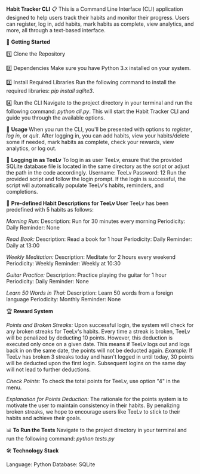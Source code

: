 **Habit Tracker CLI** 📋
   This is a Command Line Interface (CLI) application designed to help users track their habits and monitor their progress. Users can register, log in, add habits, mark habits as complete, view analytics, and more, all through a text-based interface.

🚀 **Getting Started**

   1️⃣ Clone the Repository
   
   2️⃣ Dependencies
   Make sure you have Python 3.x installed on your system.
   
   3️⃣ Install Required Libraries
   Run the following command to install the required libraries: *pip install sqlite3*.
   
   4️⃣ Run the CLI
   Navigate to the project directory in your terminal and run the following command: *python cli.py*.
   This will start the Habit Tracker CLI and guide you through the available options.

📘 **Usage**
   When you run the CLI, you'll be presented with options to *register*, *log in*, or *quit*.
   After logging in, you can add habits, view your habits/delete some if needed, mark habits as complete, check your rewards, view analytics, or log out.

🔑 **Logging in as TeeLv**
   To log in as user TeeLv, ensure that the provided SQLite database file is located in the same directory as the script or adjust the path in the code accordingly.
   Username: TeeLv
   Password: 12
   Run the provided script and follow the login prompt. If the login is successful, the script will automatically populate TeeLv's habits, reminders, and completions.

📜 **Pre-defined Habit Descriptions for TeeLv User**
   TeeLv has been predefined with 5 habits as follows:

   *Morning Run:*
   Description: Run for 30 minutes every morning
   Periodicity: Daily
   Reminder: None
   
   *Read Book:*
   Description: Read a book for 1 hour
   Periodicity: Daily
   Reminder: Daily at 13:00
   
   *Weekly Meditation:*
   Description: Meditate for 2 hours every weekend
   Periodicity: Weekly
   Reminder: Weekly at 10:30
   
   *Guitar Practice:*
   Description: Practice playing the guitar for 1 hour
   Periodicity: Daily
   Reminder: None
   
   *Learn 50 Words in Thai:*
   Description: Learn 50 words from a foreign language
   Periodicity: Monthly
   Reminder: None

🏆 **Reward System**

   *Points and Broken Streaks:*
   Upon successful login, the system will check for any broken streaks for TeeLv's habits. Every time a streak is broken, TeeLv will be penalized by deducting 10 points. However, this deduction is executed only once on a given date. This means if TeeLv logs out and logs back in on the same date, the points will not be deducted again. *Example:* If TeeLv has broken 3 streaks today and hasn't logged in until today, 30 points will be deducted upon the first login. Subsequent logins on the same day will not lead to further deductions.
   
   *Check Points:*
   To check the total points for TeeLv, use option "4" in the menu.
   
   *Explanation for Points Deduction:*
   The rationale for the points system is to motivate the user to maintain consistency in their habits. By penalizing broken streaks, we hope to encourage users like TeeLv to stick to their habits and achieve their goals.

📊 **To Run the Tests**
   Navigate to the project directory in your terminal and run the following command: *python tests.py*

🛠 **Technology Stack**

   Language: Python
   Database: SQLite
